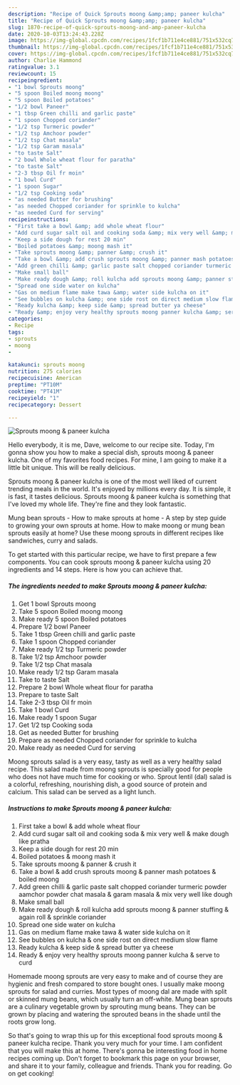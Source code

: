 ```yaml
---
description: "Recipe of Quick Sprouts moong &amp;amp; paneer kulcha"
title: "Recipe of Quick Sprouts moong &amp;amp; paneer kulcha"
slug: 1870-recipe-of-quick-sprouts-moong-and-amp-paneer-kulcha
date: 2020-10-03T13:24:43.228Z
image: https://img-global.cpcdn.com/recipes/1fcf1b711e4ce881/751x532cq70/sprouts-moong-paneer-kulcha-recipe-main-photo.jpg
thumbnail: https://img-global.cpcdn.com/recipes/1fcf1b711e4ce881/751x532cq70/sprouts-moong-paneer-kulcha-recipe-main-photo.jpg
cover: https://img-global.cpcdn.com/recipes/1fcf1b711e4ce881/751x532cq70/sprouts-moong-paneer-kulcha-recipe-main-photo.jpg
author: Charlie Hammond
ratingvalue: 3.1
reviewcount: 15
recipeingredient:
- "1 bowl Sprouts moong"
- "5 spoon Boiled moong moong"
- "5 spoon Boiled potatoes"
- "1/2 bowl Paneer"
- "1 tbsp Green chilli and garlic paste"
- "1 spoon Chopped coriander"
- "1/2 tsp Turmeric powder"
- "1/2 tsp Amchoor powder"
- "1/2 tsp Chat masala"
- "1/2 tsp Garam masala"
- "to taste Salt"
- "2 bowl Whole wheat flour for paratha"
- "to taste Salt"
- "2-3 tbsp Oil fr moin"
- "1 bowl Curd"
- "1 spoon Sugar"
- "1/2 tsp Cooking soda"
- "as needed Butter for brushing"
- "as needed Chopped coriander for sprinkle to kulcha"
- "as needed Curd for serving"
recipeinstructions:
- "First take a bowl &amp; add whole wheat flour"
- "Add curd sugar salt oil and cooking soda &amp; mix very well &amp; make dough like pratha"
- "Keep a side dough for rest 20 min"
- "Boiled potatoes &amp; moong mash it"
- "Take sprouts moong &amp; panner &amp; crush it"
- "Take a bowl &amp; add crush sprouts moong &amp; panner mash potatoes &amp; boiled moong"
- "Add green chilli &amp; garlic paste salt chopped coriander turmeric powder aamchor powder chat masala &amp; garam masala &amp; mix very well like dough"
- "Make small ball"
- "Make ready dough &amp; roll kulcha add sprouts moong &amp; panner stuffing &amp; again roll &amp; sprinkle coriander"
- "Spread one side water on kulcha"
- "Gas on medium flame make tawa &amp; water side kulcha on it"
- "See bubbles on kulcha &amp; one side rost on direct medium slow flame"
- "Ready kulcha &amp; keep side &amp; spread butter ya cheese"
- "Ready &amp; enjoy very healthy sprouts moong panner kulcha &amp; serve to curd"
categories:
- Recipe
tags:
- sprouts
- moong
- 

katakunci: sprouts moong  
nutrition: 275 calories
recipecuisine: American
preptime: "PT10M"
cooktime: "PT41M"
recipeyield: "1"
recipecategory: Dessert

---
```



![Sprouts moong &amp; paneer kulcha](https://img-global.cpcdn.com/recipes/1fcf1b711e4ce881/751x532cq70/sprouts-moong-paneer-kulcha-recipe-main-photo.jpg)

Hello everybody, it is me, Dave, welcome to our recipe site. Today, I'm gonna show you how to make a special dish, sprouts moong &amp; paneer kulcha. One of my favorites food recipes. For mine, I am going to make it a little bit unique. This will be really delicious.

Sprouts moong &amp; paneer kulcha is one of the most well liked of current trending meals in the world. It's enjoyed by millions every day. It is simple, it is fast, it tastes delicious. Sprouts moong &amp; paneer kulcha is something that I've loved my whole life. They're fine and they look fantastic.

Mung bean sprouts - How to make sprouts at home - A step by step guide to growing your own sprouts at home. How to make moong or mung bean sprouts easily at home? Use these moong sprouts in different recipes like sandwiches, curry and salads.


To get started with this particular recipe, we have to first prepare a few components. You can cook sprouts moong &amp; paneer kulcha using 20 ingredients and 14 steps. Here is how you can achieve that.

<!--inarticleads1-->

##### The ingredients needed to make Sprouts moong &amp; paneer kulcha:

1. Get 1 bowl Sprouts moong
1. Take 5 spoon Boiled moong moong
1. Make ready 5 spoon Boiled potatoes
1. Prepare 1/2 bowl Paneer
1. Take 1 tbsp Green chilli and garlic paste
1. Take 1 spoon Chopped coriander
1. Make ready 1/2 tsp Turmeric powder
1. Take 1/2 tsp Amchoor powder
1. Take 1/2 tsp Chat masala
1. Make ready 1/2 tsp Garam masala
1. Take to taste Salt
1. Prepare 2 bowl Whole wheat flour for paratha
1. Prepare to taste Salt
1. Take 2-3 tbsp Oil fr moin
1. Take 1 bowl Curd
1. Make ready 1 spoon Sugar
1. Get 1/2 tsp Cooking soda
1. Get as needed Butter for brushing
1. Prepare as needed Chopped coriander for sprinkle to kulcha
1. Make ready as needed Curd for serving


Moong sprouts salad is a very easy, tasty as well as a very healthy salad recipe. This salad made from moong sprouts is specially good for people who does not have much time for cooking or who. Sprout lentil (dal) salad is a colorful, refreshing, nourishing dish, a good source of protein and calcium. This salad can be served as a light lunch. 

<!--inarticleads2-->

##### Instructions to make Sprouts moong &amp; paneer kulcha:

1. First take a bowl &amp; add whole wheat flour
1. Add curd sugar salt oil and cooking soda &amp; mix very well &amp; make dough like pratha
1. Keep a side dough for rest 20 min
1. Boiled potatoes &amp; moong mash it
1. Take sprouts moong &amp; panner &amp; crush it
1. Take a bowl &amp; add crush sprouts moong &amp; panner mash potatoes &amp; boiled moong
1. Add green chilli &amp; garlic paste salt chopped coriander turmeric powder aamchor powder chat masala &amp; garam masala &amp; mix very well like dough
1. Make small ball
1. Make ready dough &amp; roll kulcha add sprouts moong &amp; panner stuffing &amp; again roll &amp; sprinkle coriander
1. Spread one side water on kulcha
1. Gas on medium flame make tawa &amp; water side kulcha on it
1. See bubbles on kulcha &amp; one side rost on direct medium slow flame
1. Ready kulcha &amp; keep side &amp; spread butter ya cheese
1. Ready &amp; enjoy very healthy sprouts moong panner kulcha &amp; serve to curd


Homemade moong sprouts are very easy to make and of course they are hygienic and fresh compared to store bought ones. I usually make moong sprouts for salad and curries. Most types of moong dal are made with split or skinned mung beans, which usually turn an off-white. Mung bean sprouts are a culinary vegetable grown by sprouting mung beans. They can be grown by placing and watering the sprouted beans in the shade until the roots grow long. 

So that's going to wrap this up for this exceptional food sprouts moong &amp; paneer kulcha recipe. Thank you very much for your time. I am confident that you will make this at home. There's gonna be interesting food in home recipes coming up. Don't forget to bookmark this page on your browser, and share it to your family, colleague and friends. Thank you for reading. Go on get cooking!
